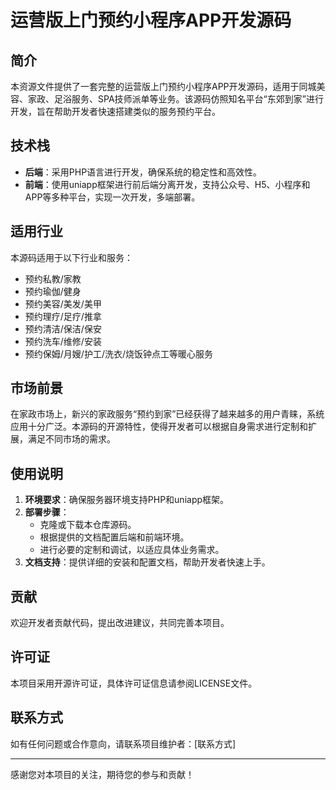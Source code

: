 # 运营版上门预约小程序APP开发源码

## 简介
本资源文件提供了一套完整的运营版上门预约小程序APP开发源码，适用于同城美容、家政、足浴服务、SPA技师派单等业务。该源码仿照知名平台“东郊到家”进行开发，旨在帮助开发者快速搭建类似的服务预约平台。

## 技术栈
- **后端**：采用PHP语言进行开发，确保系统的稳定性和高效性。
- **前端**：使用uniapp框架进行前后端分离开发，支持公众号、H5、小程序和APP等多种平台，实现一次开发，多端部署。

## 适用行业
本源码适用于以下行业和服务：
- 预约私教/家教
- 预约瑜伽/健身
- 预约美容/美发/美甲
- 预约理疗/足疗/推拿
- 预约清洁/保洁/保安
- 预约洗车/维修/安装
- 预约保姆/月嫂/护工/洗衣/烧饭钟点工等暖心服务

## 市场前景
在家政市场上，新兴的家政服务“预约到家”已经获得了越来越多的用户青睐，系统应用十分广泛。本源码的开源特性，使得开发者可以根据自身需求进行定制和扩展，满足不同市场的需求。

## 使用说明
1. **环境要求**：确保服务器环境支持PHP和uniapp框架。
2. **部署步骤**：
   - 克隆或下载本仓库源码。
   - 根据提供的文档配置后端和前端环境。
   - 进行必要的定制和调试，以适应具体业务需求。
3. **文档支持**：提供详细的安装和配置文档，帮助开发者快速上手。

## 贡献
欢迎开发者贡献代码，提出改进建议，共同完善本项目。

## 许可证
本项目采用开源许可证，具体许可证信息请参阅LICENSE文件。

## 联系方式
如有任何问题或合作意向，请联系项目维护者：[联系方式]

---
感谢您对本项目的关注，期待您的参与和贡献！